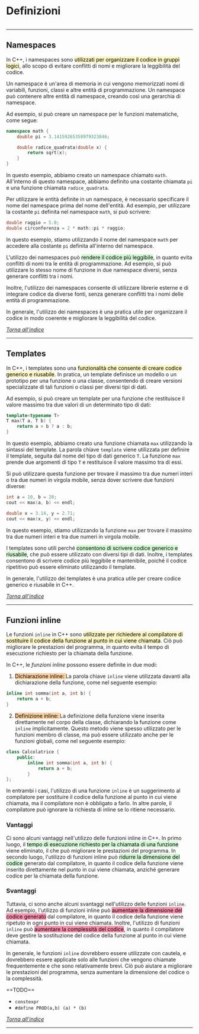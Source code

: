 # Definizioni
```toc
```
---

## Namespaces
In C++, i namespaces sono <mark style="background: #FFF3A3A6;">utilizzati per organizzare il codice in gruppi logici</mark>, allo scopo di evitare conflitti di nomi e migliorare la leggibilità del codice.

Un namespace è un'area di memoria in cui vengono memorizzati nomi di variabili, funzioni, classi e altre entità di programmazione. Un namespace può contenere altre entità di namespace, creando così una gerarchia di namespace.

Ad esempio, si può creare un namespace per le funzioni matematiche, come segue:
```cpp
namespace math {
    double pi = 3.14159265358979323846;

    double radice_quadrata(double x) {
        return sqrt(x);
    }
}
```

In questo esempio, abbiamo creato un namespace chiamato `math`. All'interno di questo namespace, abbiamo definito una costante chiamata `pi` e una funzione chiamata `radice_quadrata`.

Per utilizzare le entità definite in un namespace, è necessario specificare il nome del namespace prima del nome dell'entità. Ad esempio, per utilizzare la costante `pi` definita nel namespace `math`, si può scrivere:
```cpp
double raggio = 5.0;
double circonferenza = 2 * math::pi * raggio;
```

In questo esempio, stiamo utilizzando il nome del namespace `math` per accedere alla costante `pi` definita all'interno del namespace.

L'utilizzo dei namespaces può <mark style="background: #BBFABBA6;">rendere il codice più leggibile</mark>, in quanto evita conflitti di nomi tra le entità di programmazione. Ad esempio, si può utilizzare lo stesso nome di funzione in due namespace diversi, senza generare conflitti tra i nomi.

Inoltre, l'utilizzo dei namespaces consente di utilizzare librerie esterne e di integrare codice da diverse fonti, senza generare conflitti tra i nomi delle entità di programmazione.

In generale, l'utilizzo dei namespaces è una pratica utile per organizzare il codice in modo coerente e migliorare la leggibilità del codice.

_[Torna all'indice](#definizioni)_

---

## Templates
In C++, i templates sono una <mark style="background: #FFF3A3A6;">funzionalità che consente di creare codice generico e riusabile</mark>. In pratica, un template definisce un modello o un prototipo per una funzione o una classe, consentendo di creare versioni specializzate di tali funzioni o classi per diversi tipi di dati.

Ad esempio, si può creare un template per una funzione che restituisce il valore massimo tra due valori di un determinato tipo di dati:
```cpp
template<typename T>
T max(T a, T b) {
    return a > b ? a : b;
}
```

In questo esempio, abbiamo creato una funzione chiamata `max` utilizzando la sintassi del template. La parola chiave `template` viene utilizzata per definire il template, seguita dal nome del tipo di dati generico `T`. La funzione `max` prende due argomenti di tipo `T` e restituisce il valore massimo tra di essi.

Si può utilizzare questa funzione per trovare il massimo tra due numeri interi o tra due numeri in virgola mobile, senza dover scrivere due funzioni diverse:
```cpp
int a = 10, b = 20;
cout << max(a, b) << endl;

double x = 3.14, y = 2.71;
cout << max(x, y) << endl;
```

In questo esempio, stiamo utilizzando la funzione `max` per trovare il massimo tra due numeri interi e tra due numeri in virgola mobile.

I templates sono utili perché <mark style="background: #BBFABBA6;">consentono di scrivere codice generico e riusabile</mark>, che può essere utilizzato con diversi tipi di dati. Inoltre, i templates consentono di scrivere codice più leggibile e mantenibile, poiché il codice ripetitivo può essere eliminato utilizzando il template.

In generale, l'utilizzo dei templates è una pratica utile per creare codice generico e riusabile in C++.

_[Torna all'indice](#definizioni)_

---

## Funzioni inline
Le funzioni `inline` in C++ sono <mark style="background: #FFF3A3A6;">utilizzate per richiedere al compilatore di sostituire il codice della funzione al punto in cui viene chiamata</mark>. Ciò può migliorare le prestazioni del programma, in quanto evita il tempo di esecuzione richiesto per la chiamata della funzione.

In C++, le *funzioni inline* possono essere definite in due modi:
1. <mark style="background: #FFB86CA6;">Dichiarazione inline: </mark>
	La parola chiave `inline` viene utilizzata davanti alla dichiarazione della funzione, come nel seguente esempio:
```cpp
inline int somma(int a, int b) {
    return a + b;
}
```
2. <mark style="background: #FFB86CA6;">Definizione inline: </mark>
	La definizione della funzione viene inserita direttamente nel corpo della classe, dichiarando la funzione come `inline` implicitamente. Questo metodo viene spesso utilizzato per le funzioni membro di classe, ma può essere utilizzato anche per le funzioni globali, come nel seguente esempio:
```cpp
class Calcolatrice {
	public:
	    inline int somma(int a, int b) {
	        return a + b;
	    }
};
```

In entrambi i casi, l'utilizzo di una funzione `inline` è un suggerimento al compilatore per sostituire il codice della funzione al punto in cui viene chiamata, ma il compilatore non è obbligato a farlo. In altre parole, il compilatore può ignorare la richiesta di inline se lo ritiene necessario.

### Vantaggi
Ci sono alcuni vantaggi nell'utilizzo delle funzioni inline in C++. In primo luogo, il <mark style="background: #BBFABBA6;">tempo di esecuzione richiesto per la chiamata di una funzione</mark> viene eliminato, il che può migliorare le prestazioni del programma. In secondo luogo, l'utilizzo di funzioni inline può <mark style="background: #BBFABBA6;">ridurre la dimensione del codice</mark> generato dal compilatore, in quanto il codice della funzione viene inserito direttamente nel punto in cui viene chiamata, anziché generare codice per la chiamata della funzione.

### Svantaggi
Tuttavia, ci sono anche alcuni svantaggi nell'utilizzo delle funzioni `inline`. Ad esempio, l'utilizzo di funzioni inline può <mark style="background: #FF5582A6;">aumentare la dimensione del codice generato</mark> dal compilatore, in quanto il codice della funzione viene ripetuto in ogni punto in cui viene chiamata. Inoltre, l'utilizzo di funzioni `inline` può <mark style="background: #FF5582A6;">aumentare la complessità del codice</mark>, in quanto il compilatore deve gestire la sostituzione del codice della funzione al punto in cui viene chiamata.

In generale, le funzioni `inline` dovrebbero essere utilizzate con cautela, e dovrebbero essere applicate solo alle funzioni che vengono chiamate frequentemente e che sono relativamente brevi. Ciò può aiutare a migliorare le prestazioni del programma, senza aumentare la dimensione del codice o la complessità.

==TODO==
- `constexpr`
- `#define PROD(a,b) (a) * (b)`

_[Torna all'indice](#definizioni)_

---
